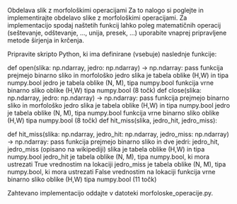 Obdelava slik z morfološkimi operacijami
Za to nalogo si poglejte in implementirajte obdelavo slike z morfološkimi operacijami. Za implementacijo spodaj naštetih funkcij lahko poleg matematičnih operacij (seštevanje, odštevanje, ..., unija, presek, ...) uporabite vnaprej pripravljene metode širjenja in krčenja.

Pripravite skripto Python, ki ima definirane (vsebuje) naslednje funkcije:

def open(slika: np.ndarray, jedro: np.ndarray) -> np.ndarray:
    pass
funkcija prejmejo binarno sliko in morfološko jedro
slika je tabela oblike (H,W) in tipa numpy.bool
jedro je tabela oblike (N, M), tipa numpy.bool
funkcija vrne binarno sliko oblike (H,W) tipa numpy.bool
(8 točk)
def close(slika: np.ndarray, jedro: np.ndarray) -> np.ndarray:
    pass
funkcija prejmejo binarno sliko in morfološko jedro
slika je tabela oblike (H,W) in tipa numpy.bool
jedro je tabela oblike (N, M), tipa numpy.bool
funkcija vrne binarno sliko oblike (H,W) tipa numpy.bool
(8 točk)
def hit_miss(slika, jedro_hit, jedro_miss):

def hit_miss(slika: np.ndarray, jedro_hit: np.ndarray, jedro_miss: np.ndarray) -> np.ndarray:
    pass
funkcija prejmejo binarno sliko in dve jedri: jedro_hit, jedro_miss (opisano na wikipediji)
slika je tabela oblike (H,W) in tipa numpy.bool
jedro_hit je tabela oblike (N, M), tipa numpy.bool, ki mora ustrezati True vrednostim na lokaciji
jedro_miss je tabela oblike (N, M), tipa numpy.bool, ki mora ustrezati False vrednostim na lokaciji
funkcija vrne binarno sliko oblike (H,W) tipa numpy.bool
(11 točk)
 
Zahtevano implementacijo oddajte v datoteki morfoloske_operacije.py.